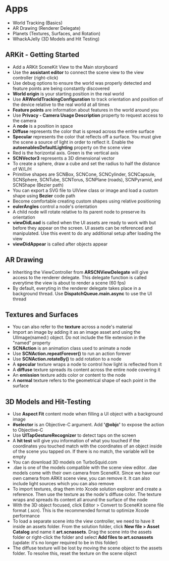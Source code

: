 # Apps
- World Tracking (Basics)
- AR Drawing (Renderer Delegate)
- Planets (Textures, Surfaces, and Rotation)
- WhackAJelly (3D Models and Hit Testing)

## ARKit - Getting Started
- Add a ARKit SceneKit View to the Main storyboard
- Use the **assistant editor** to connect the scene view to the view controller (right-click)
- Use debug options to ensure the world was properly detected and feature points are being constantly discovered
- **World origin** is your starting position in the real world
- Use **ARWorldTrackingConfiguration** to track orientation and position of the device relative to the real world at all times
- **Feature points** are information about features in the world around you
- Use **Privacy - Camera Usage Description** property to request access to the camera
- A **node** is a position in space
- **Diffuse** represents the color that is spread across the entire surface
- **Specular** represents the color that reflects off a surface. You must give the scene a source of light in order to reflect it. Enable the **autoenablesDefaultLighting** property on the scene view
- Red is the horizontal axis. Green is the vertical axis
- **SCNVector3** represents a 3D dimensional vector
- To create a sphere, draw a cube and set the radius to half the distance of W/L/H
- Primitive shapes are SCNBox, SCNCone, SCNCylinder, SCNCapsule, SCNSphere, SCNTube, SCNTorus, SCNPlane (roads), SCNPyramid, and SCNShape (Bezier path)
- You can export a SVG file to UIView class or image and load a custom shape using **Bezier** code path
- Become comfortable creating custom shapes using relative positioning
- **eulerAngles** control a node's orientation
- A child node will rotate relative to its parent node to preserve its orientation
- **viewDidLoad** is called when the UI assets are ready to work with but before they appear on the screen. UI assets can be referenced and manipulated. Use this event to do any additional setup after loading the view
- **viewDidAppear** is called after objects appear

## AR Drawing
- Inheriting the ViewController from **ARSCNViewDelegate** will give access to the renderer delegate. This delegate function is called everytime the view is about to render a scene (60 fps)
- By default, everyting in the renderer delegate takes place in a background thread. Use **DispatchQueue.main.async** to use the UI thread

## Textures and Surfaces
- You can also refer to the **texture** across a node's material
- Import an image by adding it as an image asset and using the UIImage(named:) object. Do not include the file extension in the "named" property
- **SCNAction** is an animation class used to animate a node
- Use **SCNAction.repeatForever()** to run an action forever
- Use **SCNAction.rotateBy()** to add rotation to a node
- A **specular** texture wraps a node to control how light is reflected from it
- A **diffuse** texture spreads its content across the entire node covering it
- An **emission** texture adds color or content to the node
- A **normal** texture refers to the geometrical shape of each point in the surface

## 3D Models and Hit-Testing
- Use **Aspect Fit** content mode when filling a UI object with a background image
- **#selector** is an Objective-C argument. Add **'@objc'** to expose the action to Objective-C
- Use **UITapGestureRecognizer** to detect taps on the screen
- A **hit test** will give you information of what you touched if the coordinates you touched match with the coordinates of an object inside of the scene you tapped on. If there is no match, the variable will be empty
- You can download 3D models on TurboSquid.com
- .dae is one of the models compatible with the scene view editor. .dae models come with their own camera from SceneKit. Since we have our own camera from ARKit scene view, you can remove it. It can also include light sources which you can also remove
- To import textures, drag them into Xcode solution explorer and create a reference. Then use the texture as the node's diffuse color. The texture wraps and spreads its content all around the surface of the node
- With the 3D object focused, click Editor > Convert to SceneKit scene file format (.scn). This is the recommended format to optimize Xcode performance
- To load a separate scene into the view controller, we need to have it inside an assets folder. From the solution folder, click **New file > Asset Catalog** and name it **art.scnassets**. Drag the scene into the assets folder or right-click the folder and select **Add files to art.scnassets** (update: it's no longer required to be in this folder)
- The diffuse texture will be lost by moving the scene object to the assets folder. To resolve this, reset the texture on the scene object

